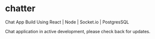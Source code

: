 # chatter
Chat App Build Using React | Node | Socket.io | PostgresSQL

Chat application in active development, please check back for updates.